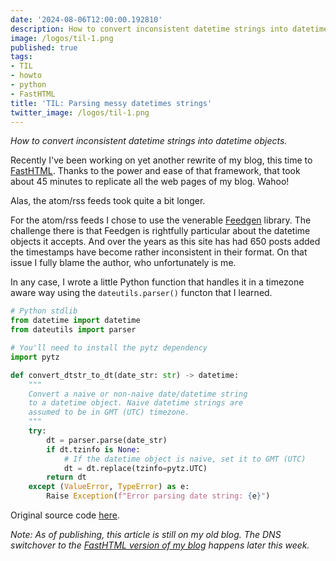 ```yaml
---
date: '2024-08-06T12:00:00.192810'
description: How to convert inconsistent datetime strings into datetime objects.
image: /logos/til-1.png
published: true
tags:
- TIL
- howto
- python
- FastHTML
title: 'TIL: Parsing messy datetimes strings'
twitter_image: /logos/til-1.png
---
```


*How to convert inconsistent datetime strings into datetime objects.*

Recently I've been working on yet another rewrite of my blog, this time to [FastHTML](https://about.fastht.ml/). Thanks to the power and ease of that framework, that took about 45 minutes to replicate all the web pages of my blog. Wahoo!

Alas, the atom/rss feeds took quite a bit longer. 

For the atom/rss feeds I chose to use the venerable [Feedgen](https://pypi.org/project/feedgen/) library. The challenge there is that Feedgen is rightfully particular about the datetime objects it accepts. And over the years as this site has had 650 posts added the timestamps have become rather inconsistent in their format. On that issue I fully blame the author, who unfortunately is me.

In any case, I wrote a little Python function that handles it in a timezone aware way using the `dateutils.parser()` functon that I learned.

```python
# Python stdlib
from datetime import datetime
from dateutils import parser

# You'll need to install the pytz dependency
import pytz

def convert_dtstr_to_dt(date_str: str) -> datetime:
    """
    Convert a naive or non-naive date/datetime string
    to a datetime object. Naive datetime strings are
    assumed to be in GMT (UTC) timezone.
    """
    try:
        dt = parser.parse(date_str)
        if dt.tzinfo is None:
            # If the datetime object is naive, set it to GMT (UTC)
            dt = dt.replace(tzinfo=pytz.UTC)
        return dt
    except (ValueError, TypeError) as e:
        Raise Exception(f"Error parsing date string: {e}")
```

Original source code [here](https://github.com/pydanny/daniel-blog-fasthtml/blob/da9500d0c4af9876c267fdd447f4656796516163/components.py#L12-L31).

_Note: As of publishing, this article is still on my old blog. The DNS switchover to the [FastHTML version of my blog](https://danielfeldroycom-production.up.railway.app/) happens later this week._
